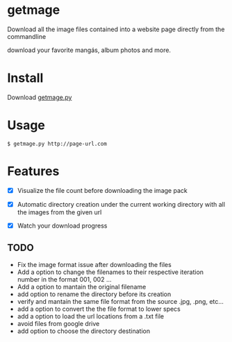 # getmage
Download all the image files contained into a website page directly from the commandline

download your favorite mangás, album photos and more.

# Install
Download [getmage.py](https://github.com/PinheiroCosta/MyScripts/blob/main/python/getmage.py)

# Usage
`$ getmage.py http://page-url.com` 


# Features
- [x] Visualize the file count before downloading the image pack
- [x] Automatic directory creation under the current working directory with all the images from the given url 
- [x] Watch your download progress  


## TODO
- Fix the image format issue after downloading the files
- Add a option to change the filenames to their respective iteration number in the format 001, 002 ...
- Add a option to mantain the original filename
- add option to rename the directory before its creation
- verify and mantain the same file format from the source .jpg, .png, etc...
- add a option to convert the the file format to lower specs
- add a option to load the url locations from a .txt file
- avoid files from google drive
- add option to choose the directory destination
